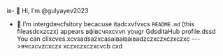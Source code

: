 ів- 👋 Hi, I’m @gulyayev2023
- 👀 I’m intergdячсfsitory becacuse itadcxvfvxcs `README.md` (this fileasdcxzczx) appears вфівсчяxcvvn yougr GdsditаHub profile.dssd
You can clixcves.xcvsadsazxcasаіваіваіваdzczxczxczxczxc
--->ячсxcvzcxczx
xczxczxczxcvcb
cxd
